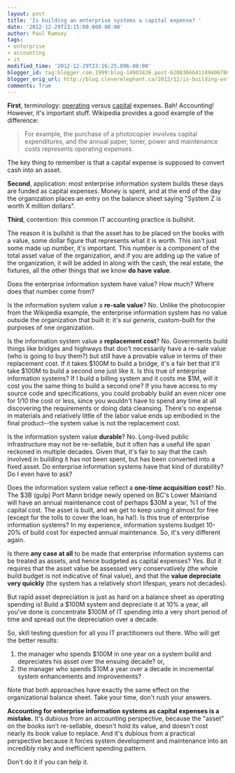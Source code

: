 ```yaml
---
layout: post
title: 'Is building an enterprise systems a capital expense? '
date: '2012-12-29T23:15:00.000-08:00'
author: Paul Ramsey
tags:
- enterprise
- accounting
- it
modified_time: '2012-12-29T23:16:25.896-08:00'
blogger_id: tag:blogger.com,1999:blog-14903426.post-6200366641149406786
blogger_orig_url: http://blog.cleverelephant.ca/2012/12/is-building-enterprise-systems-capital.html
comments: True
---
```


**First**, terminology: [operating](http://en.wikipedia.org/wiki/Operating_expense) versus [capital](http://en.wikipedia.org/wiki/Capital_expenditure) expenses. Bah! Accounting! However, it's important stuff. Wikipedia provides a good example of the difference:

<blockquote>For example, the purchase of a photocopier involves capital expenditures, and the annual paper, toner, power and maintenance costs represents operating expenses.</blockquote>

The key thing to remember is that a capital expense is supposed to convert cash into an asset.

**Second**, application: most enterprise information system builds these days are funded as capital expenses. Money is spent, and at the end of the day the organization places an entry on the balance sheet saying "System Z is worth X million dollars".

**Third**, contention: this common IT accounting practice is bullshit.

The reason it is bullshit is that the asset has to be placed on the books with a value, some dollar figure that represents what it is worth. This isn't just some made up number, it's important. This number is a component of the total asset value of the organization, and if you are adding up the value of the organization, it will be added in along with the cash, the real estate, the fixtures, all the other things that we know **do have value**.

Does the enterprise information system have value? How much? Where does that number come from?

Is the information system value a **re-sale value**? No. Unlike the photocopier from the Wikipedia example, the enterprise information system has no value outside the organization that built it: it's *sui generis*, custom-built for the purposes of one organization.

Is the information system value a **replacement cost**? No. Governments build things like bridges and highways that don't necessarily have a re-sale value (who is going to buy them?) but still have a provable value in terms of their replacement cost. If it takes $100M to build a bridge, it's a fair bet that it'll take $100M to build a second one just like it. Is this true of enterprise information systems? If I build a billing system and it costs me $1M, will it cost you the same thing to build a second one? If you have access to my source code and specifications, you could probably build an even nicer one for 1/10 the cost or less, since you wouldn't have to spend any time at all discovering the requirements or doing data cleansing. There's no expense in materials and relatively little of the labor value ends up embodied in the final product--the system value is not the replacement cost.

Is the information system value **durable**? No. Long-lived public infrastructure may not be re-sellable, but it often has a useful life span reckoned in multiple decades. Given that, it's fair to say that the cash involved in building it has not been spent, but has been converted into a fixed asset. Do enterprise information systems have that kind of durability? Do I even have to ask?

Does the information system value reflect a **one-time acquisition cost**? No. The $3B (gulp) Port Mann bridge newly opened on BC's Lower Mainland will have an annual maintenance cost of perhaps $30M a year, %1 of the capital cost. The asset is built, and we get to keep using it almost for free (except for the tolls to cover the loan, ha ha!). Is this true of enterprise information systems? In my experience, information systems budget 10-20% of build cost for expected annual maintenance. So, it's very different again.

Is there **any case at all** to be made that enterprise information systems can be treated as assets, and hence budgeted as capital expenses? Yes. But it requires that the asset value be assessed very conservatively (the whole build budget is not indicative of final value), and that the **value depreciate very quickly** (the system has a relatively short lifespan, years not decades). 

But rapid asset depreciation is just as hard on a balance sheet as operating spending is! Build a $100M system and depreciate it at 10% a year, all you've done is concentrate $100M of IT spending into a very short period of time and spread out the depreciation over a decade.

So, skill testing question for all you IT practitioners out there. Who will get the better results:<ol><li>the manager who spends $100M in one year on a system build and depreciates his asset over the ensuing decade? or,</li><li>the manager who spends $10M a year over a decade in incremental system enhancements and improvements?</li></ol>Note that both approaches have exactly the same effect on the organizational balance sheet. Take your time, don't rush your answers.

**Accounting for enterprise information systems as capital expenses is a mistake.** It's dubious from an accounting perspective, because the "asset" on the books isn't re-sellable, doesn't hold its value, and doesn't cost nearly its book value to replace. And it's dubious from a practical perspective because it forces system development and maintenance into an incredibly risky and inefficient spending pattern.

Don't do it if you can help it.<br />&nbsp;<br />